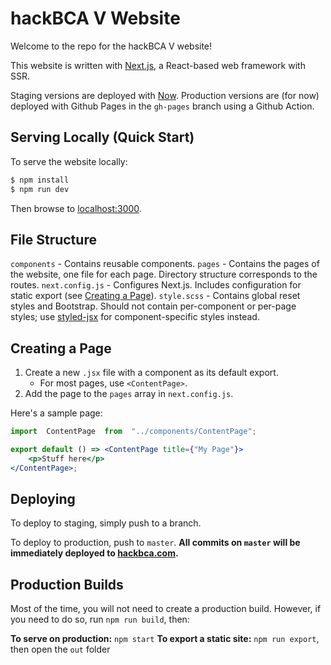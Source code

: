 # hackBCA V Website

Welcome to the repo for the hackBCA V website!

This website is written with [Next.js](https://nextjs.org), a React-based web framework with SSR.

Staging versions are deployed with [Now](https://zeit.co). Production versions are (for now) deployed with Github Pages in the `gh-pages` branch using a Github Action.

## Serving Locally (Quick Start)
To serve the website locally:
```bash
$ npm install
$ npm run dev
```

Then browse to [localhost:3000](http://localhost:3000).

## File Structure
`components` - Contains reusable components.
`pages` - Contains the pages of the website, one file for each page. Directory structure corresponds to the routes.
`next.config.js` - Configures Next.js. Includes configuration for static export (see [Creating a Page](#creating-a-page)).
`style.scss` - Contains global reset styles and Bootstrap. Should not contain per-component or per-page styles; use [styled-jsx](https://www.github.com/zeit/styled-jsx) for component-specific styles instead.

## Creating a Page
1. Create a new `.jsx` file with a component as its default export.
	* For most pages, use `<ContentPage>`.
2. Add the page to the `pages` array in `next.config.js`.

Here's a sample page:
```jsx
import  ContentPage  from  "../components/ContentPage";

export default () => <ContentPage title={"My Page"}>
	<p>Stuff here</p>
</ContentPage>;
```

## Deploying
To deploy to staging, simply push to a branch.

To deploy to production, push to `master`. **All commits on `master` will be immediately deployed to [hackbca.com](https://hackbca.com).**

## Production Builds
Most of the time, you will not need to create a production build. However, if you need to do so, run `npm run build`, then:

**To serve on production:** `npm start`
**To export a static site:** `npm run export`, then open the `out` folder